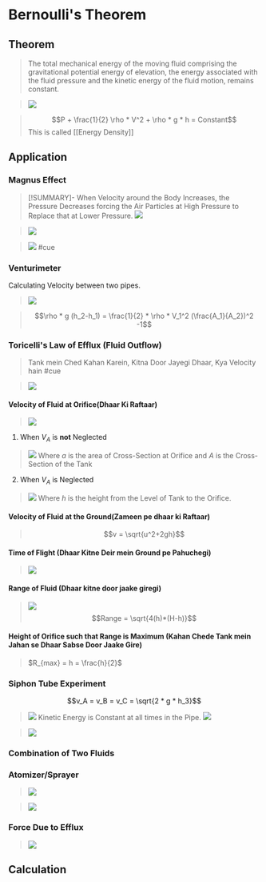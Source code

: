 # Bernoulli's Theorem
## Theorem
> The total mechanical energy of the moving fluid comprising the gravitational potential energy of elevation, the energy associated with the fluid pressure and the kinetic energy of the fluid motion, remains constant.

>![](https://i.imgur.com/yQK79BF.png)

>$$P + \frac{1}{2} \rho * V^2 + \rho * g * h = Constant$$
>This is called [[Energy Density]]
## Application
### Magnus Effect
>[!SUMMARY]- When Velocity around the Body Increases, the Pressure Decreases forcing the Air Particles at High Pressure to Replace that at Lower Pressure. 
>![](https://i.imgur.com/mQ2mFrz.png)

>![](https://i.imgur.com/IiUt3Eo.png)

>![](https://i.imgur.com/hSZ58oW.png)
>#cue

### Venturimeter
Calculating Velocity between two pipes.
>![](https://i.imgur.com/sTUnmFq.png)

> $$\rho * g (h_2-h_1) = \frac{1}{2} * \rho * V_1^2 (\frac{A_1}{A_2})^2 -1$$

### Toricelli's Law of Efflux (Fluid Outflow)
>Tank mein Ched Kahan Karein, Kitna Door Jayegi Dhaar, Kya Velocity hain #cue 

>![](https://i.imgur.com/QKF4FVY.png)

#### Velocity of Fluid at Orifice(Dhaar Ki Raftaar)
>![](https://i.imgur.com/vzLP8nV.png)

1. When $V_A$ is __not__ Neglected
>![](https://i.imgur.com/rxN5r1L.png)
Where $a$ is the area of Cross-Section at Orifice and $A$ is the Cross-Section of the Tank

2. When $V_A$ is Neglected
>![](https://i.imgur.com/MOUSjFI.png)
>Where $h$ is the height from the Level of Tank to the Orifice.

#### Velocity of Fluid at the Ground(Zameen pe dhaar ki Raftaar)
>$$v = \sqrt{u^2+2gh}$$
#### Time of Flight (Dhaar Kitne Deir mein Ground pe Pahuchegi)
>![](https://i.imgur.com/L80XUdq.png)

#### Range of Fluid (Dhaar kitne door jaake giregi)
>![](https://i.imgur.com/224vigw.png)
>$$Range = \sqrt{4(h)*(H-h)}$$

#### Height of Orifice such that Range is Maximum (Kahan Chede Tank mein Jahan se Dhaar Sabse Door Jaake Gire)
> $R_{max} = h = \frac{h}{2}$


### Siphon Tube Experiment
$$v_A = v_B = v_C = \sqrt{2 * g * h_3}$$
>![](https://i.imgur.com/UW7qSeB.png)
> Kinetic Energy is Constant at all times in the Pipe.
>![](https://i.imgur.com/nI4T06q.png)

>![](https://i.imgur.com/vKFjowy.png)


### Combination of Two Fluids
### Atomizer/Sprayer
>![](https://i.imgur.com/ZK5rHnb.png)

>![](https://i.imgur.com/GbCmv51.png)

### Force Due to Efflux
>![](https://i.imgur.com/ispvOqr.png)
## Calculation